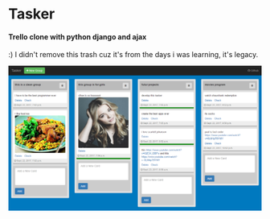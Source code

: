 # Tasker
#### Trello clone with python django and ajax
:) I didn't remove this trash cuz it's from the days i was learning, it's legacy.

<img src="screenshots/main.png" alt="">
